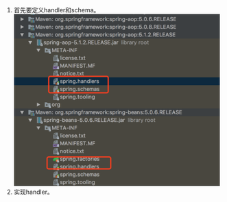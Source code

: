 1. 首先要定义handler和schema。    
![](https://github.com/lwwjxz/Blogs/blob/master/image/WX20181208-164814%402x.png)
1. 实现handler。
